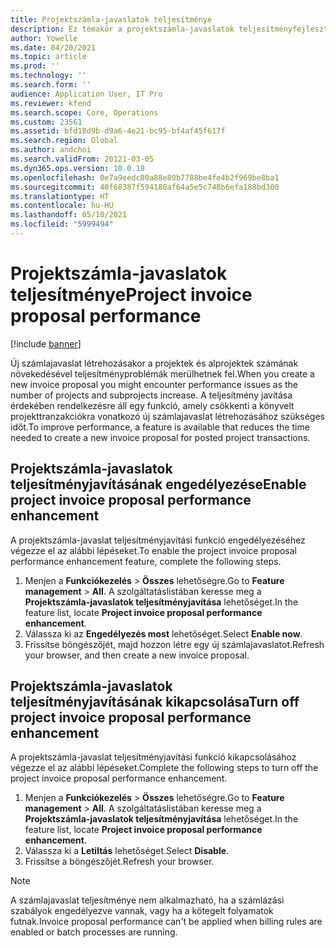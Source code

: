 ```yaml
---
title: Projektszámla-javaslatok teljesítménye
description: Ez témakör a projektszámla-javaslatok teljesítményfejlesztéséről nyújt tájékoztatást.
author: Yowelle
ms.date: 04/20/2021
ms.topic: article
ms.prod: ''
ms.technology: ''
ms.search.form: ''
audience: Application User, IT Pro
ms.reviewer: kfend
ms.search.scope: Core, Operations
ms.custom: 23561
ms.assetid: bfd18d9b-d9a6-4e21-bc95-bf4af45f617f
ms.search.region: Global
ms.author: andchoi
ms.search.validFrom: 20121-03-05
ms.dyn365.ops.version: 10.0.18
ms.openlocfilehash: 0e7a9eedc80a88e80b7788be4fe4b2f969be8ba1
ms.sourcegitcommit: 40f68387f594180af64a5e5c748b6efa188bd300
ms.translationtype: HT
ms.contentlocale: hu-HU
ms.lasthandoff: 05/10/2021
ms.locfileid: "5999494"
---
```

# <a name="project-invoice-proposal-performance"></a><span data-ttu-id="c1b64-103">Projektszámla-javaslatok teljesítménye</span><span class="sxs-lookup"><span data-stu-id="c1b64-103">Project invoice proposal performance</span></span>

[!include [banner](../includes/banner.md)]

<span data-ttu-id="c1b64-104">Új számlajavaslat létrehozásakor a projektek és alprojektek számának növekedésével teljesítményproblémák merülhetnek fel.</span><span class="sxs-lookup"><span data-stu-id="c1b64-104">When you create a new invoice proposal you might encounter performance issues as the number of projects and subprojects increase.</span></span> <span data-ttu-id="c1b64-105">A teljesítmény javítása érdekében rendelkezésre áll egy funkció, amely csökkenti a könyvelt projekttranzakciókra vonatkozó új számlajavaslat létrehozásához szükséges időt.</span><span class="sxs-lookup"><span data-stu-id="c1b64-105">To improve performance, a feature is available that reduces the time needed to create a new invoice proposal for posted project transactions.</span></span>

## <a name="enable-project-invoice-proposal-performance-enhancement"></a><span data-ttu-id="c1b64-106">Projektszámla-javaslatok teljesítményjavításának engedélyezése</span><span class="sxs-lookup"><span data-stu-id="c1b64-106">Enable project invoice proposal performance enhancement</span></span>
<span data-ttu-id="c1b64-107">A projektszámla-javaslat teljesítményjavítási funkció engedélyezéséhez végezze el az alábbi lépéseket.</span><span class="sxs-lookup"><span data-stu-id="c1b64-107">To enable the project invoice proposal performance enhancement feature, complete the following steps.</span></span>

1.  <span data-ttu-id="c1b64-108">Menjen a **Funkciókezelés** > **Összes** lehetőségre.</span><span class="sxs-lookup"><span data-stu-id="c1b64-108">Go to **Feature management** > **All**.</span></span> <span data-ttu-id="c1b64-109">A szolgáltatáslistában keresse meg a **Projektszámla-javaslatok teljesítményjavítása** lehetőséget.</span><span class="sxs-lookup"><span data-stu-id="c1b64-109">In the feature list, locate **Project invoice proposal performance enhancement**.</span></span>
2.  <span data-ttu-id="c1b64-110">Válassza ki az **Engedélyezés most** lehetőséget.</span><span class="sxs-lookup"><span data-stu-id="c1b64-110">Select **Enable now**.</span></span>
3.  <span data-ttu-id="c1b64-111">Frissítse böngészőjét, majd hozzon létre egy új számlajavaslatot.</span><span class="sxs-lookup"><span data-stu-id="c1b64-111">Refresh your browser, and then create a new invoice proposal.</span></span>

## <a name="turn-off-project-invoice-proposal-performance-enhancement"></a><span data-ttu-id="c1b64-112">Projektszámla-javaslatok teljesítményjavításának kikapcsolása</span><span class="sxs-lookup"><span data-stu-id="c1b64-112">Turn off project invoice proposal performance enhancement</span></span>
<span data-ttu-id="c1b64-113">A projektszámla-javaslat teljesítményjavítási funkció kikapcsolásához végezze el az alábbi lépéseket.</span><span class="sxs-lookup"><span data-stu-id="c1b64-113">Complete the following steps to turn off the project invoice proposal performance enhancement.</span></span>

1.  <span data-ttu-id="c1b64-114">Menjen a **Funkciókezelés** > **Összes** lehetőségre.</span><span class="sxs-lookup"><span data-stu-id="c1b64-114">Go to **Feature management** > **All**.</span></span> <span data-ttu-id="c1b64-115">A szolgáltatáslistában keresse meg a **Projektszámla-javaslatok teljesítményjavítása** lehetőséget.</span><span class="sxs-lookup"><span data-stu-id="c1b64-115">In the feature list, locate **Project invoice proposal performance enhancement**.</span></span>
2.  <span data-ttu-id="c1b64-116">Válassza ki a **Letiltás** lehetőséget.</span><span class="sxs-lookup"><span data-stu-id="c1b64-116">Select **Disable**.</span></span>
3.  <span data-ttu-id="c1b64-117">Frissítse a böngészőjét.</span><span class="sxs-lookup"><span data-stu-id="c1b64-117">Refresh your browser.</span></span>

> [!NOTE]
> <span data-ttu-id="c1b64-118">A számlajavaslat teljesítménye nem alkalmazható, ha a számlázási szabályok engedélyezve vannak, vagy ha a kötegelt folyamatok futnak.</span><span class="sxs-lookup"><span data-stu-id="c1b64-118">Invoice proposal performance can't be applied when billing rules are enabled or batch processes are running.</span></span>
